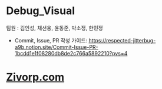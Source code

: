 # Debug_Visual

팀원 : 김인성, 채선웅, 윤동준, 박소정, 한민정

- Commit, Issue, PR 작성 가이드: 
https://respected-jitterbug-a9b.notion.site/Commit-Issue-PR-1bcdd1e1f08280db8de2c766a5892210?pvs=4


# <a href="Zivorp.com">Zivorp.com</a>
